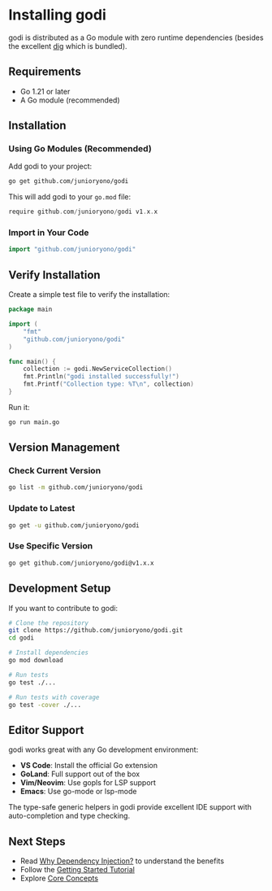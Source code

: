 # Installing godi

godi is distributed as a Go module with zero runtime dependencies (besides the excellent [dig](https://github.com/uber-go/dig) which is bundled).

## Requirements

- Go 1.21 or later
- A Go module (recommended)

## Installation

### Using Go Modules (Recommended)

Add godi to your project:

```bash
go get github.com/junioryono/godi
```

This will add godi to your `go.mod` file:

```go
require github.com/junioryono/godi v1.x.x
```

### Import in Your Code

```go
import "github.com/junioryono/godi"
```

## Verify Installation

Create a simple test file to verify the installation:

```go
package main

import (
    "fmt"
    "github.com/junioryono/godi"
)

func main() {
    collection := godi.NewServiceCollection()
    fmt.Println("godi installed successfully!")
    fmt.Printf("Collection type: %T\n", collection)
}
```

Run it:

```bash
go run main.go
```

## Version Management

### Check Current Version

```bash
go list -m github.com/junioryono/godi
```

### Update to Latest

```bash
go get -u github.com/junioryono/godi
```

### Use Specific Version

```bash
go get github.com/junioryono/godi@v1.x.x
```

## Development Setup

If you want to contribute to godi:

```bash
# Clone the repository
git clone https://github.com/junioryono/godi.git
cd godi

# Install dependencies
go mod download

# Run tests
go test ./...

# Run tests with coverage
go test -cover ./...
```

## Editor Support

godi works great with any Go development environment:

- **VS Code**: Install the official Go extension
- **GoLand**: Full support out of the box
- **Vim/Neovim**: Use gopls for LSP support
- **Emacs**: Use go-mode or lsp-mode

The type-safe generic helpers in godi provide excellent IDE support with auto-completion and type checking.

## Next Steps

- Read [Why Dependency Injection?](why-di.md) to understand the benefits
- Follow the [Getting Started Tutorial](../tutorials/getting-started.md)
- Explore [Core Concepts](concepts.md)
